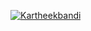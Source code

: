 [![Kartheekbandi](https://circleci.com/gh/Kartheekbandi/1234.svg?style=svg)](https://app.circleci.com/pipelines/github/Kartheekbandi/1234?branch=main&filter=all)
